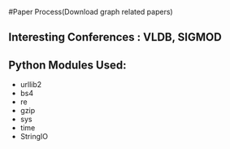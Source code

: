 #Paper Process(Download graph related papers)
## Interesting Conferences : VLDB, SIGMOD
## Python Modules Used:
- urllib2
- bs4
- re
- gzip
- sys
- time
- StringIO
